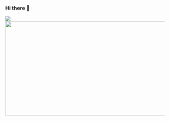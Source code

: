 ### Hi there 👋

![](https://linkedinpromo.s3-us-west-1.amazonaws.com/ESTEBAN+DIAZ.png)
<img src="https://linkedinpromo.s3-us-west-1.amazonaws.com/ESTEBAN+DIAZ.png" width="1600" height="300">

<!--
**esteban-q-diaz/esteban-q-diaz** is a ✨ _special_ ✨ repository because its `README.md` (this file) appears on your GitHub profile.

Here are some ideas to get you started:

- 🔭 I’m currently working on ...
- 🌱 I’m currently learning ...
- 👯 I’m looking to collaborate on ...
- 🤔 I’m looking for help with ...
- 💬 Ask me about ...
- 📫 How to reach me: ...
- 😄 Pronouns: ...
- ⚡ Fun fact: ...
-->
